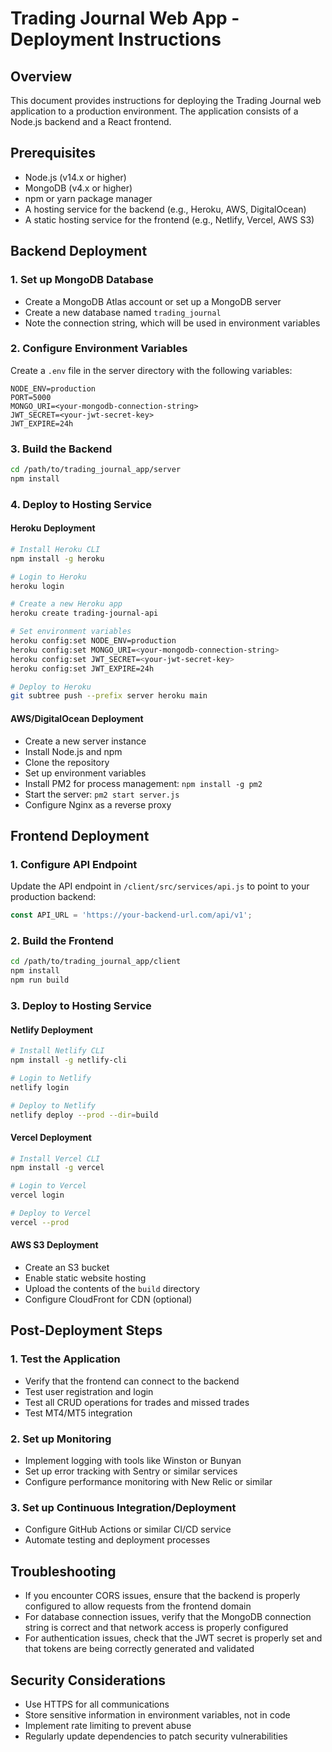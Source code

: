 # Trading Journal Web App - Deployment Instructions

## Overview
This document provides instructions for deploying the Trading Journal web application to a production environment. The application consists of a Node.js backend and a React frontend.

## Prerequisites
- Node.js (v14.x or higher)
- MongoDB (v4.x or higher)
- npm or yarn package manager
- A hosting service for the backend (e.g., Heroku, AWS, DigitalOcean)
- A static hosting service for the frontend (e.g., Netlify, Vercel, AWS S3)

## Backend Deployment

### 1. Set up MongoDB Database
- Create a MongoDB Atlas account or set up a MongoDB server
- Create a new database named `trading_journal`
- Note the connection string, which will be used in environment variables

### 2. Configure Environment Variables
Create a `.env` file in the server directory with the following variables:
```
NODE_ENV=production
PORT=5000
MONGO_URI=<your-mongodb-connection-string>
JWT_SECRET=<your-jwt-secret-key>
JWT_EXPIRE=24h
```

### 3. Build the Backend
```bash
cd /path/to/trading_journal_app/server
npm install
```

### 4. Deploy to Hosting Service

#### Heroku Deployment
```bash
# Install Heroku CLI
npm install -g heroku

# Login to Heroku
heroku login

# Create a new Heroku app
heroku create trading-journal-api

# Set environment variables
heroku config:set NODE_ENV=production
heroku config:set MONGO_URI=<your-mongodb-connection-string>
heroku config:set JWT_SECRET=<your-jwt-secret-key>
heroku config:set JWT_EXPIRE=24h

# Deploy to Heroku
git subtree push --prefix server heroku main
```

#### AWS/DigitalOcean Deployment
- Create a new server instance
- Install Node.js and npm
- Clone the repository
- Set up environment variables
- Install PM2 for process management: `npm install -g pm2`
- Start the server: `pm2 start server.js`
- Configure Nginx as a reverse proxy

## Frontend Deployment

### 1. Configure API Endpoint
Update the API endpoint in `/client/src/services/api.js` to point to your production backend:
```javascript
const API_URL = 'https://your-backend-url.com/api/v1';
```

### 2. Build the Frontend
```bash
cd /path/to/trading_journal_app/client
npm install
npm run build
```

### 3. Deploy to Hosting Service

#### Netlify Deployment
```bash
# Install Netlify CLI
npm install -g netlify-cli

# Login to Netlify
netlify login

# Deploy to Netlify
netlify deploy --prod --dir=build
```

#### Vercel Deployment
```bash
# Install Vercel CLI
npm install -g vercel

# Login to Vercel
vercel login

# Deploy to Vercel
vercel --prod
```

#### AWS S3 Deployment
- Create an S3 bucket
- Enable static website hosting
- Upload the contents of the `build` directory
- Configure CloudFront for CDN (optional)

## Post-Deployment Steps

### 1. Test the Application
- Verify that the frontend can connect to the backend
- Test user registration and login
- Test all CRUD operations for trades and missed trades
- Test MT4/MT5 integration

### 2. Set up Monitoring
- Implement logging with tools like Winston or Bunyan
- Set up error tracking with Sentry or similar services
- Configure performance monitoring with New Relic or similar

### 3. Set up Continuous Integration/Deployment
- Configure GitHub Actions or similar CI/CD service
- Automate testing and deployment processes

## Troubleshooting
- If you encounter CORS issues, ensure that the backend is properly configured to allow requests from the frontend domain
- For database connection issues, verify that the MongoDB connection string is correct and that network access is properly configured
- For authentication issues, check that the JWT secret is properly set and that tokens are being correctly generated and validated

## Security Considerations
- Use HTTPS for all communications
- Store sensitive information in environment variables, not in code
- Implement rate limiting to prevent abuse
- Regularly update dependencies to patch security vulnerabilities
